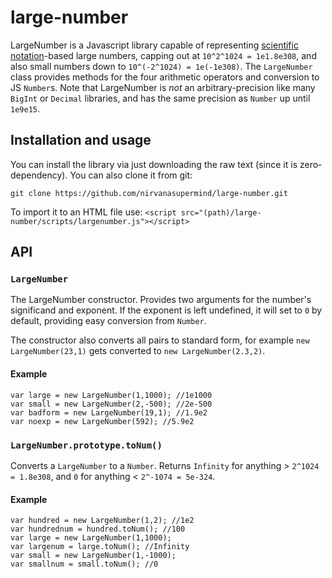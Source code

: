 # large-number
LargeNumber is a Javascript library capable of representing [scientific notation](https://en.wikipedia.org/wiki/Scientific_notation)-based large numbers, capping out at `10^2^1024 = 1e1.8e308`, and also small numbers down to `10^(-2^1024) = 1e(-1e308)`.  The `LargeNumber` class provides methods for the four arithmetic operators and conversion to JS `Number`s. Note that LargeNumber is *not* an arbitrary-precision like many `BigInt` or `Decimal` libraries, and has the same precision as `Number` up until `1e9e15`.

## Installation and usage
You can install the library via just downloading the raw text (since it is zero-dependency). You can also clone it from git:

    git clone https://github.com/nirvanasupermind/large-number.git

To import it to an HTML file use:
`<script src="(path)/large-number/scripts/largenumber.js"></script>`



## API
### `LargeNumber`
The LargeNumber constructor. Provides two arguments for the number's significand and exponent. If the exponent is left undefined, it will set to `0` by default, providing easy conversion from `Number`. 

The constructor also converts all pairs to standard form, for example `new LargeNumber(23,1)` gets converted to `new LargeNumber(2.3,2)`.
#### Example
    var large = new LargeNumber(1,1000); //1e1000
    var small = new LargeNumber(2,-500); //2e-500
    var badform = new LargeNumber(19,1); //1.9e2
    var noexp = new LargeNumber(592); //5.9e2

### `LargeNumber.prototype.toNum()`
Converts a `LargeNumber` to a `Number`. Returns `Infinity` for anything > `2^1024 = 1.8e308`, and `0` for anything < `2^-1074 = 5e-324`.

#### Example
    var hundred = new LargeNumber(1,2); //1e2
    var hundrednum = hundred.toNum(); //100
    var large = new LargeNumber(1,1000);
    var largenum = large.toNum(); //Infinity
    var small = new LargeNumber(1,-1000);
    var smallnum = small.toNum(); //0


